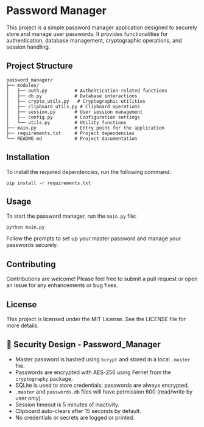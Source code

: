 # Password Manager

This project is a simple password manager application designed to securely store and manage user passwords. It provides functionalities for authentication, database management, cryptographic operations, and session handling.

## Project Structure

```
password_manager/
├── modules/
│   ├── auth.py          # Authentication-related functions
│   ├── db.py            # Database interactions
│   ├── crypto_utils.py   # Cryptographic utilities
│   ├── clipboard_utils.py # Clipboard operations
│   ├── session.py       # User session management
│   ├── config.py        # Configuration settings
│   └── utils.py         # Utility functions
├── main.py              # Entry point for the application
├── requirements.txt     # Project dependencies
└── README.md            # Project documentation
```

## Installation

To install the required dependencies, run the following command:

```
pip install -r requirements.txt
```

## Usage

To start the password manager, run the `main.py` file:

```
python main.py
```

Follow the prompts to set up your master password and manage your passwords securely.

## Contributing

Contributions are welcome! Please feel free to submit a pull request or open an issue for any enhancements or bug fixes.

## License

This project is licensed under the MIT License. See the LICENSE file for more details.


## 🔐 Security Design - Password_Manager

- Master password is hashed using `bcrypt` and stored in a local `.master` file.
- Passwords are encrypted with AES-256 using Fernet from the `cryptography` package.
- SQLite is used to store credentials; passwords are always encrypted.
- `.master` and `passwords.db` files will have permission 600 (read/write by user only).
- Session timeout is 5 minutes of inactivity.
- Clipboard auto-clears after 15 seconds by default.
- No credentials or secrets are logged or printed.


